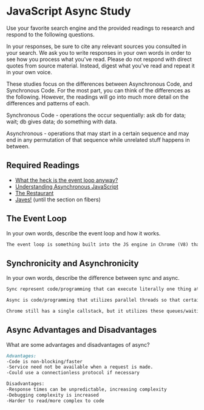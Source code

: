 # JavaScript Async Study

Use your favorite search engine and the provided readings to research and
respond to the following questions.

In your responses, be sure to cite any relevant sources you consulted in your
search. We ask you to write responses in your own words in order to see how you
process what you've read. Please do not respond with direct quotes from source
material. Instead, digest what you've read and repeat it in your own voice.

These studies focus on the differences between Asynchronous Code, and
Synchronous Code. For the most part, you can think of the differences as the
following. However, the readings will go into much more detail on the
differences and patterns of each.

Synchronous Code - operations the occur sequentially: ask db for data; wait; db gives data; do something with data.

Asynchronous - operations that may start in a certain sequence and may end in any permutation of that sequence while unrelated stuff happens in between.

## Required Readings

-   [What the heck is the event loop anyway?](https://www.youtube.com/watch?v=8aGhZQkoFbQ)
-   [Understanding Asynchronous JavaScript](https://www.youtube.com/watch?v=vMfg0xGjcOI)
-   [The Restaurant](https://www.codeschool.com/blog/2014/10/30/understanding-node-js/)
-   [Javes!](https://www.discovermeteor.com/blog/understanding-sync-async-javascript-node/) (until the section on fibers)

## The Event Loop

In your own words, describe the event loop and how it works.

```md
The event loop is something built into the JS engine in Chrome (V8) that takes tasks and puts them onto a stack executes them and then takes them off the stack in synchronous order. It can only do one thing at a time. The way it can deal with code that takes a while to process (blocking) is by putting those tasks in the event queue. The event queue is like a waiting room in parallel to the main callstack. When pieces of slow/blocking code are finished, they can be put back onto the main stack at the next availabale opportunity, or at a specific time that you as the programmer assign.
```

## Synchronicity and Asynchronicity

In your own words, describe the difference between sync and async.

```md
Sync represent code/programming that can execute literally one thing at once, in order, without exceptions. If code is slow, the rest of the code behind it has to wait.

Async is code/programming that utilizes parallel threads so that certain processes can operate separately from others. This way, those pieces of code don't have to wait for others, or don't hold up others themselves if they are slow.

Chrome still has a single callstack, but it utilizes these queues/waiting rooms in order to simulate parallel programs.
```

## Async Advantages and Disadvantages

What are some advantages and disadvantages of async?

```md
Advantages:
-Code is non-blocking/faster
-Service need not be available when a request is made.
-Could use a connectionless protocol if necessary

Disadvantages:
-Response times can be unpredictable, increasing complexity
-Debugging complexity is increased
-Harder to read/more complex to code
```
